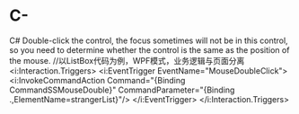 # C-
C# Double-click the control, the focus sometimes will not be in this control, so you need to determine whether the control is the same as the position of the mouse.
//以ListBox代码为例，WPF模式，业务逻辑与页面分离
<ListBox Grid.Row="1" x:Name="strangerList" ItemsSource="{Binding StrangerList}"	
                      SelectedItem="{Binding CurrentStranger,Mode=TwoWay}"
                      Margin="6,0,0,0"
                      VerticalAlignment="Stretch"
                      HorizontalAlignment="Stretch"
                      ScrollViewer.HorizontalScrollBarVisibility="Disabled"
                      ScrollViewer.VerticalScrollBarVisibility="Hidden"
								      BorderThickness="0"  FontSize="14"  >
            <i:Interaction.Triggers>
                <i:EventTrigger EventName="MouseDoubleClick">
                    <i:InvokeCommandAction Command="{Binding CommandSSMouseDouble}" CommandParameter="{Binding .,ElementName=strangerList}"/>
                </i:EventTrigger>
            </i:Interaction.Triggers>
</ListBox>
